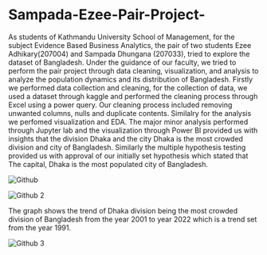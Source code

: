 # Sampada-Ezee-Pair-Project-
As students of Kathmandu University School of Management, for the subject Evidence Based Business Analytics, the pair of two students Ezee Adhikary(207004)  and Sampada Dhungana (207033), tried to explore the dataset of Bangladesh. Under the guidance of our faculty, we tried to perform the pair project through data cleaning, visualization, and analysis to analyze the population dynamics and its distribution of Bangladesh. 
Firstly we performed data collection and cleaning, for the collection of data, we used a dataset through kaggle and performed the cleaning process through Excel using a power query. Our cleaning process included removing unwanted columns, nulls and duplicate contents. 
Similalry for the analysis we perfomed visualization and EDA. The major minor analysis performed through Jupyter lab and the visualization through Power BI provided us with insights that the division Dhaka and the city Dhaka is the most crowded division and city of Bangladesh. Similarly the multiple hypothesis testing provided us with approval of our initially set hypothesis which stated that The capital, Dhaka is the most populated city of Bangladesh. 

![Github](https://github.com/Sampada-Dhungana/Sampada-Ezee-Pair-Project-/assets/159395830/e0d46f5b-8eeb-45c8-bb99-5889b7fbfd37)

![Github 2](https://github.com/Sampada-Dhungana/Sampada-Ezee-Pair-Project-/assets/159395830/5325acc9-c052-4e4b-87d8-56902389da0f)

The graph shows the trend of Dhaka division being the most crowded division of Bangladesh from the year 2001 to year 2022 which is a trend set from the year 1991. 

![Github 3](https://github.com/Sampada-Dhungana/Sampada-Ezee-Pair-Project-/assets/159395830/b6d0c89a-9885-40d3-9dfe-4cad0c4f5138)




